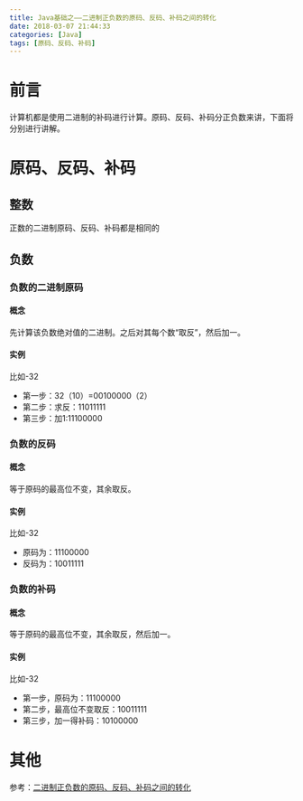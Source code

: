 ```yaml
---
title: Java基础之——二进制正负数的原码、反码、补码之间的转化
date: 2018-03-07 21:44:33
categories: [Java]
tags: [原码、反码、补码]
---
```

# 前言 
计算机都是使用二进制的补码进行计算。原码、反码、补码分正负数来讲，下面将分别进行讲解。  

<!--more--> 

# 原码、反码、补码

## 整数 
正数的二进制原码、反码、补码都是相同的
## 负数
### 负数的二进制原码
#### 概念
先计算该负数绝对值的二进制。之后对其每个数“取反”，然后加一。
#### 实例
比如-32

- 第一步：32（10）=00100000（2）
- 第二步：求反：11011111
- 第三步：加1:11100000

### 负数的反码
#### 概念
等于原码的最高位不变，其余取反。
#### 实例
比如-32

- 原码为：11100000
- 反码为：10011111

### 负数的补码
#### 概念 
等于原码的最高位不变，其余取反，然后加一。
#### 实例 
比如-32

- 第一步，原码为：11100000
- 第二步，最高位不变取反：10011111
- 第三步，加一得补码：10100000

# 其他
参考：[二进制正负数的原码、反码、补码之间的转化][1]  

[1]: https://www.cnblogs.com/red-code/p/6520462.html